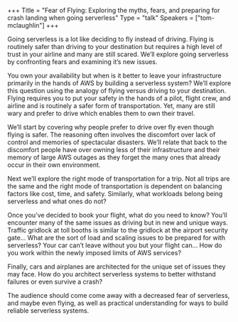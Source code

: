 +++
Title = "Fear of Flying: Exploring the myths, fears, and preparing for crash landing when going serverless"
Type = "talk"
Speakers = ["tom-mclaughlin"]
+++

Going serverless is a lot like deciding to fly instead of driving. Flying is routinely safer than driving to your destination but requires a high level of trust in your airline and many are still scared. We’ll explore going serverless by confronting fears and examining it’s new issues.

You own your availability but when is it better to leave your infrastructure primarily in the hands of AWS by building a serverless system? We’ll explore this question using the analogy of flying versus driving to your destination. Flying requires you to put your safety in the hands of a pilot, flight crew, and airline and is routinely a safer form of transportation. Yet, many are still wary and prefer to drive which enables them to own their travel.

We’ll start by covering why people prefer to drive over fly even though flying is safer. The reasoning often involves the discomfort over lack of control and memories of spectacular disasters. We’ll relate that back to the discomfort people have over owning less of their infrastructure and their memory of large AWS outages as they forget the many ones that already occur in their own environment.

Next we’ll explore the right mode of transportation for a trip. Not all trips are the same and the right mode of transportation is dependent on balancing factors like cost, time, and safety. Similarly, what workloads belong being serverless and what ones do not?

Once you’ve decided to book your flight, what do you need to know? You’ll encounter many of the same issues as driving but in new and unique ways. Traffic gridlock at toll booths is similar to the gridlock at the airport security gate… What are the sort of load and scaling issues to be prepared for with serverless? Your car can’t leave without you but your flight can… How do you work within the newly imposed limits of AWS services?

Finally, cars and airplanes are architected for the unique set of issues they may face. How do you architect serverless systems to better withstand failures or even survive a crash?

The audience should come come away with a decreased fear of serverless, and maybe even flying, as well as practical understanding for ways to build reliable serverless systems.
